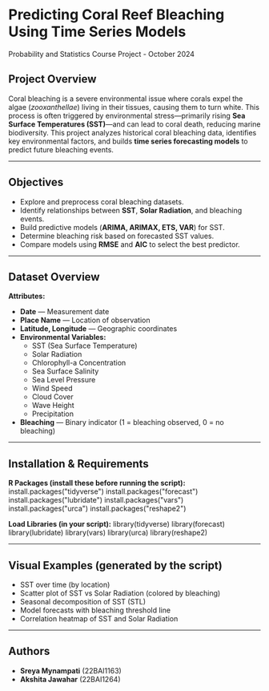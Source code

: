 
# Predicting Coral Reef Bleaching Using Time Series Models
Probability and Statistics Course Project - October 2024

## Project Overview
Coral bleaching is a severe environmental issue where corals expel the algae (*zooxanthellae*) living in their tissues, causing them to turn white. This process is often triggered by environmental stress—primarily rising **Sea Surface Temperatures (SST)**—and can lead to coral death, reducing marine biodiversity. This project analyzes historical coral bleaching data, identifies key environmental factors, and builds **time series forecasting models** to predict future bleaching events.

---

## Objectives
- Explore and preprocess coral bleaching datasets.
- Identify relationships between **SST**, **Solar Radiation**, and bleaching events.
- Build predictive models (**ARIMA, ARIMAX, ETS, VAR**) for SST.
- Determine bleaching risk based on forecasted SST values.
- Compare models using **RMSE** and **AIC** to select the best predictor.

---

## Dataset Overview
**Attributes:**
- **Date** — Measurement date
- **Place Name** — Location of observation
- **Latitude, Longitude** — Geographic coordinates
- **Environmental Variables:**
    - SST (Sea Surface Temperature)
    - Solar Radiation
    - Chlorophyll-a Concentration
    - Sea Surface Salinity
    - Sea Level Pressure
    - Wind Speed
    - Cloud Cover
    - Wave Height
    - Precipitation
- **Bleaching** — Binary indicator (1 = bleaching observed, 0 = no bleaching)

---

## Installation & Requirements
**R Packages (install these before running the script):**
    install.packages("tidyverse")
    install.packages("forecast")
    install.packages("lubridate")
    install.packages("vars")
    install.packages("urca")
    install.packages("reshape2")

**Load Libraries (in your script):**
    library(tidyverse)
    library(forecast)
    library(lubridate)
    library(vars)
    library(urca)
    library(reshape2)

---


## Visual Examples (generated by the script)
- SST over time (by location)
- Scatter plot of SST vs Solar Radiation (colored by bleaching)
- Seasonal decomposition of SST (STL)
- Model forecasts with bleaching threshold line
- Correlation heatmap of SST and Solar Radiation

---

## Authors
- **Sreya Mynampati** (22BAI1163)  
- **Akshita Jawahar** (22BAI1264)
